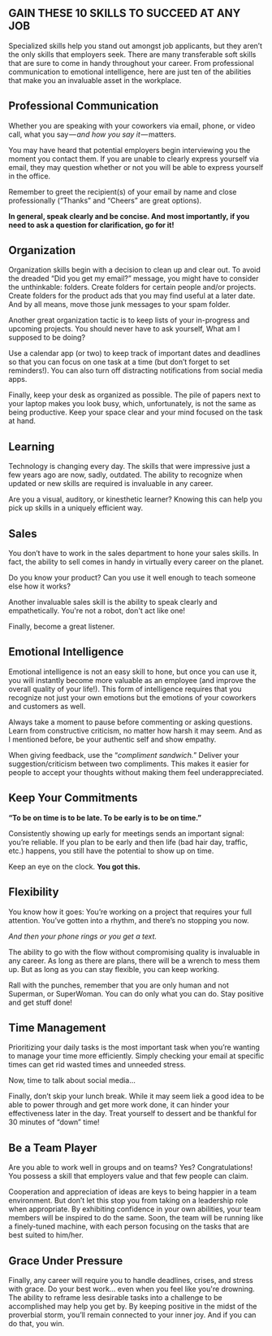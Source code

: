## GAIN THESE 10 SKILLS TO SUCCEED AT ANY JOB

Specialized skills help you stand out amongst job applicants, but they aren’t the only skills that employers seek. There are many transferable soft skills that are sure to come in handy throughout your career. From professional communication to emotional intelligence, here are just ten of the abilities that make you an invaluable asset in the workplace.

## Professional Communication

Whether you are speaking with your coworkers via email, phone, or video call, what you say — *and how you say it* — matters.

You may have heard that potential employers begin interviewing you the moment you contact them. If you are unable to clearly express yourself via email, they may question whether or not you will be able to express yourself in the office.

Remember to greet the recipient(s) of your email by name and close professionally (“Thanks” and “Cheers” are great options).

**In general, speak clearly and be concise. And most importantly, if you need to ask a question for clarification, go for it!**

## Organization

Organization skills begin with a decision to clean up and clear out. To avoid the dreaded “Did you get my email?” message, you might have to consider the unthinkable: folders. Create folders for certain people and/or projects. Create folders for the product ads that you may find useful at a later date. And by all means, move those junk messages to your spam folder.

Another great organization tactic is to keep lists of your in-progress and upcoming projects. You should never have to ask yourself, What am I supposed to be doing?

Use a calendar app (or two) to keep track of important dates and deadlines so that you can focus on one task at a time (but don’t forget to set reminders!). You can also turn off distracting notifications from social media apps.

Finally, keep your desk as organized as possible. The pile of papers next to your laptop makes you look busy, which, unfortunately, is not the same as being productive. Keep your space clear and your mind focused on the task at hand.

## Learning

Technology is changing every day. The skills that were impressive just a few years ago are now, sadly, outdated. The ability to recognize when updated or new skills are required is invaluable in any career.

Are you a visual, auditory, or kinesthetic learner? Knowing this can help you pick up skills in a uniquely efficient way.


## Sales

You don’t have to work in the sales department to hone your sales skills. In fact, the ability to sell comes in handy in virtually every career on the planet.

Do you know your product? Can you use it well enough to teach someone else how it works? 

Another invaluable sales skill is the ability to speak clearly and empathetically. You're not a robot, don't act like one!

Finally, become a great listener. 

## Emotional Intelligence

Emotional intelligence is not an easy skill to hone, but once you can use it, you will instantly become more valuable as an employee (and improve the overall quality of your life!). This form of intelligence requires that you recognize not just your own emotions but the emotions of your coworkers and customers as well.

Always take a moment to pause before commenting or asking questions. Learn from constructive criticism, no matter how harsh it may seem. And as I mentioned before, be your authentic self and show empathy.

When giving feedback, use the “*compliment sandwich.*” Deliver your suggestion/criticism between two compliments. This makes it easier for people to accept your thoughts without making them feel underappreciated.

## Keep Your Commitments

**“To be on time is to be late. To be early is to be on time.”**  

Consistently showing up early for meetings sends an important signal: you’re reliable. If you plan to be early and then life (bad hair day, traffic, etc.) happens, you still have the potential to show up on time.

Keep an eye on the clock. **You got this.**

## Flexibility

You know how it goes: You’re working on a project that requires your full attention. You’ve gotten into a rhythm, and there’s no stopping you now.

*And then your phone rings or you get a text.*

The ability to go with the flow without compromising quality is invaluable in any career. As long as there are plans, there will be a wrench to mess them up. But as long as you can stay flexible, you can keep working.

Rall with the punches, remember that you are only human and not Superman, or SuperWoman. You can do only what you can do. Stay positive and get stuff done!

## Time Management

Prioritizing your daily tasks is the most important task when you’re wanting to manage your time more efficiently. Simply checking your email at specific times can get rid wasted times and unneeded stress.

Now, time to talk about social media...

Finally, don’t skip your lunch break. While it may seem liek a good idea to be able to power through and get more work done, it can hinder your effectiveness later in the day. Treat yourself to dessert and be thankful for 30 minutes of “down” time!

## Be a Team Player

Are you able to work well in groups and on teams? Yes? Congratulations! You possess a skill that employers value and that few people can claim.

Cooperation and appreciation of ideas are keys to being happier in a team environment. But don’t let this stop you from taking on a leadership role when appropriate. By exhibiting confidence in your own abilities, your team members will be inspired to do the same. Soon, the team will be running like a finely-tuned machine, with each person focusing on the tasks that are best suited to him/her.

## Grace Under Pressure

Finally, any career will require you to handle deadlines, crises, and stress with grace. Do your best work… even when you feel like you're drowning. The ability to reframe less desirable tasks into a challenge to be accomplished may help you get by. By keeping positive in the midst of the proverbial storm, you’ll remain connected to your inner joy. And if you can do that, you win.
